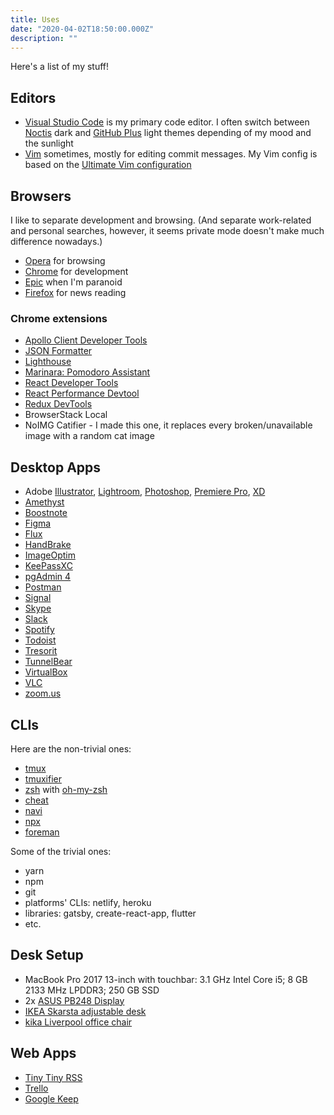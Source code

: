 ```yaml
---
title: Uses
date: "2020-04-02T18:50:00.000Z"
description: ""
---
```


Here's a list of my stuff!

## Editors

* [Visual Studio Code](https://code.visualstudio.com/) is my primary code editor. I often switch between [Noctis](https://marketplace.visualstudio.com/items?itemName=liviuschera.noctis) dark and [GitHub Plus](https://marketplace.visualstudio.com/items?itemName=thenikso.github-plus-theme) light themes depending of my mood and the sunlight
* [Vim](https://www.vim.org/) sometimes, mostly for editing commit messages. My Vim config is based on the [Ultimate Vim configuration](https://github.com/amix/vimrc)

## Browsers

I like to separate development and browsing. (And separate work-related and personal searches, however, it seems private mode doesn't make much difference nowadays.)

* [Opera](https://www.opera.com/) for browsing
* [Chrome](https://www.google.com/chrome/) for development
* [Epic](https://www.epicbrowser.com/) when I'm paranoid
* [Firefox](https://www.mozilla.org/en-US/firefox/new/) for news reading

### Chrome extensions

* [Apollo Client Developer Tools](https://chrome.google.com/webstore/detail/apollo-client-developer-t/jdkknkkbebbapilgoeccciglkfbmbnfm)
* [JSON Formatter](https://chrome.google.com/webstore/detail/json-formatter/bcjindcccaagfpapjjmafapmmgkkhgoa)
* [Lighthouse](https://chrome.google.com/webstore/detail/lighthouse/blipmdconlkpinefehnmjammfjpmpbjk)
* [Marinara: Pomodoro Assistant](https://chrome.google.com/webstore/detail/marinara-pomodoro%C2%AE-assist/lojgmehidjdhhbmpjfamhpkpodfcodef)
* [React Developer Tools](https://chrome.google.com/webstore/detail/react-developer-tools/fmkadmapgofadopljbjfkapdkoienihi)
* [React Performance Devtool](https://chrome.google.com/webstore/detail/react-performance-devtool/fcombecpigkkfcbfaeikoeegkmkjfbfm)
* [Redux DevTools](https://chrome.google.com/webstore/detail/redux-devtools/lmhkpmbekcpmknklioeibfkpmmfibljd)
* BrowserStack Local
* NoIMG Catifier - I made this one, it replaces every broken/unavailable image with a random cat image

## Desktop Apps

* Adobe [Illustrator](https://www.adobe.com/products/illustrator.html), [Lightroom](https://www.adobe.com/products/photoshop-lightroom.html), [Photoshop](https://www.adobe.com/products/photoshop.html), [Premiere Pro](https://www.adobe.com/hu/products/premiere.html), [XD](https://www.adobe.com/products/xd.html)
* [Amethyst](https://ianyh.com/amethyst/)
* [Boostnote](https://boostnote.io/)
* [Figma](https://www.figma.com/)
* [Flux](https://justgetflux.com/)
* [HandBrake](https://handbrake.fr/)
* [ImageOptim](https://imageoptim.com/mac)
* [KeePassXC](https://keepassxc.org/)
* [pgAdmin 4](https://www.pgadmin.org/download/)
* [Postman](https://www.postman.com/)
* [Signal](https://signal.org/)
* [Skype](https://www.skype.com/en/)
* [Slack](https://slack.com)
* [Spotify](https://www.spotify.com/)
* [Todoist](https://todoist.com/)
* [Tresorit](https://tresorit.com/)
* [TunnelBear](https://www.tunnelbear.com/)
* [VirtualBox](https://www.virtualbox.org/)
* [VLC](https://www.videolan.org/vlc/index.html)
* [zoom.us](https://zoom.us/)

## CLIs

Here are the non-trivial ones:

* [tmux](https://github.com/tmux/tmux)
* [tmuxifier](https://github.com/jimeh/tmuxifier)
* [zsh](https://www.zsh.org/) with [oh-my-zsh](https://ohmyz.sh/)
* [cheat](https://github.com/cheat/cheat)
* [navi](https://github.com/denisidoro/navi)
* [npx](https://www.npmjs.com/package/npx)
* [foreman](https://github.com/ddollar/foreman)

Some of the trivial ones:

* yarn
* npm
* git
* platforms' CLIs: netlify, heroku
* libraries: gatsby, create-react-app, flutter
* etc.

## Desk Setup

* MacBook Pro 2017 13-inch with touchbar: 3.1 GHz Intel Core i5; 8 GB 2133 MHz LPDDR3; 250 GB SSD
* 2x [ASUS PB248 Display](https://www.asus.com/Monitors/PB248Q/)
* [IKEA Skarsta adjustable desk](https://www.ikea.com/gb/en/p/skarsta-desk-sit-stand-white-s59324818/)
* [kika Liverpool office chair](https://www.kika.hu/shop/hu/kikahu/butor/iroda/forgoszekek/liverpool*w175ac-forgoszek-fekete-23017785)

## Web Apps

* [Tiny Tiny RSS](https://tt-rss.org/)
* [Trello](https://trello.com/)
* [Google Keep](https://keep.google.com/)
